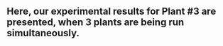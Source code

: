 ## Here, our experimental results for Plant #3 are presented, when 3 plants are being run simultaneously.
